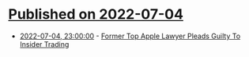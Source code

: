 # [Published on 2022-07-04](index.md)

* [2022-07-04, 23:00:00](https://apple.slashdot.org/story/22/07/04/1823220/former-top-apple-lawyer-pleads-guilty-to-insider-trading?utm_source=rss1.0mainlinkanon&utm_medium=feed) - [Former Top Apple Lawyer Pleads Guilty To Insider Trading](https://apple.slashdot.org/story/22/07/04/1823220/former-top-apple-lawyer-pleads-guilty-to-insider-trading?utm_source=rss1.0mainlinkanon&utm_medium=feed)
